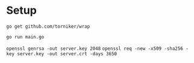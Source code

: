 # Setup

`go get github.com/torniker/wrap`

`go run main.go`




`openssl genrsa -out server.key 2048`
`openssl req -new -x509 -sha256 -key server.key -out server.crt -days 3650`
